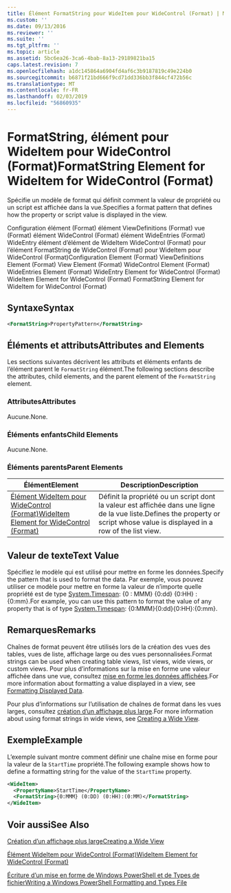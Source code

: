 ```yaml
---
title: Élément FormatString pour WideItem pour WideControl (Format) | Microsoft Docs
ms.custom: ''
ms.date: 09/13/2016
ms.reviewer: ''
ms.suite: ''
ms.tgt_pltfrm: ''
ms.topic: article
ms.assetid: 5bc6ea26-3ca6-4bab-8a13-29189821ba15
caps.latest.revision: 7
ms.openlocfilehash: a1dc145864a6904fd4af6c3b9187819c49e224b0
ms.sourcegitcommit: b6871f21bd666f9cd71dd336bb3f844cf472b56c
ms.translationtype: MT
ms.contentlocale: fr-FR
ms.lasthandoff: 02/03/2019
ms.locfileid: "56860935"
---
```

# <a name="formatstring-element-for-wideitem-for-widecontrol-format"></a><span data-ttu-id="de64b-102">FormatString, élément pour WideItem pour WideControl (Format)</span><span class="sxs-lookup"><span data-stu-id="de64b-102">FormatString Element for WideItem for WideControl (Format)</span></span>

<span data-ttu-id="de64b-103">Spécifie un modèle de format qui définit comment la valeur de propriété ou un script est affichée dans la vue.</span><span class="sxs-lookup"><span data-stu-id="de64b-103">Specifies a format pattern that defines how the property or script value is displayed in the view.</span></span>

<span data-ttu-id="de64b-104">Configuration élément (Format) élément ViewDefinitions (Format) vue (Format) élément WideControl (Format) élément WideEntries (Format) WideEntry élément d’élément de WideItem WideControl (Format) pour l’élément FormatString de WideControl (Format) pour WideItem pour WideControl (Format)</span><span class="sxs-lookup"><span data-stu-id="de64b-104">Configuration Element (Format) ViewDefinitions Element (Format) View Element (Format) WideControl Element (Format) WideEntries Element (Format) WideEntry Element for WideControl (Format) WideItem Element for WideControl (Format) FormatString Element for WideItem for WideControl (Format)</span></span>

## <a name="syntax"></a><span data-ttu-id="de64b-105">Syntaxe</span><span class="sxs-lookup"><span data-stu-id="de64b-105">Syntax</span></span>

```xml
<FormatString>PropertyPattern</FormatString>
```

## <a name="attributes-and-elements"></a><span data-ttu-id="de64b-106">Éléments et attributs</span><span class="sxs-lookup"><span data-stu-id="de64b-106">Attributes and Elements</span></span>

<span data-ttu-id="de64b-107">Les sections suivantes décrivent les attributs et éléments enfants de l’élément parent le `FormatString` élément.</span><span class="sxs-lookup"><span data-stu-id="de64b-107">The following sections describe the attributes, child elements, and the parent element of the `FormatString` element.</span></span>

### <a name="attributes"></a><span data-ttu-id="de64b-108">Attributes</span><span class="sxs-lookup"><span data-stu-id="de64b-108">Attributes</span></span>

<span data-ttu-id="de64b-109">Aucune.</span><span class="sxs-lookup"><span data-stu-id="de64b-109">None.</span></span>

### <a name="child-elements"></a><span data-ttu-id="de64b-110">Éléments enfants</span><span class="sxs-lookup"><span data-stu-id="de64b-110">Child Elements</span></span>

<span data-ttu-id="de64b-111">Aucune.</span><span class="sxs-lookup"><span data-stu-id="de64b-111">None.</span></span>

### <a name="parent-elements"></a><span data-ttu-id="de64b-112">Éléments parents</span><span class="sxs-lookup"><span data-stu-id="de64b-112">Parent Elements</span></span>

|<span data-ttu-id="de64b-113">Élément</span><span class="sxs-lookup"><span data-stu-id="de64b-113">Element</span></span>|<span data-ttu-id="de64b-114">Description</span><span class="sxs-lookup"><span data-stu-id="de64b-114">Description</span></span>|
|-------------|-----------------|
|[<span data-ttu-id="de64b-115">Élément WideItem pour WideControl (Format)</span><span class="sxs-lookup"><span data-stu-id="de64b-115">WideItem Element for WideControl (Format)</span></span>](./wideitem-element-for-widecontrol-format.md)|<span data-ttu-id="de64b-116">Définit la propriété ou un script dont la valeur est affichée dans une ligne de la vue liste.</span><span class="sxs-lookup"><span data-stu-id="de64b-116">Defines the property or script whose value is displayed in a row of the list view.</span></span>|

## <a name="text-value"></a><span data-ttu-id="de64b-117">Valeur de texte</span><span class="sxs-lookup"><span data-stu-id="de64b-117">Text Value</span></span>

<span data-ttu-id="de64b-118">Spécifiez le modèle qui est utilisé pour mettre en forme les données.</span><span class="sxs-lookup"><span data-stu-id="de64b-118">Specify the pattern that is used to format the data.</span></span> <span data-ttu-id="de64b-119">Par exemple, vous pouvez utiliser ce modèle pour mettre en forme la valeur de n’importe quelle propriété est de type [System.Timespan](/dotnet/api/System.TimeSpan): {0 : MMM} {0:dd} {0:HH} : {0:mm}.</span><span class="sxs-lookup"><span data-stu-id="de64b-119">For example, you can use this pattern to format the value of any property that is of type [System.Timespan](/dotnet/api/System.TimeSpan): {0:MMM}{0:dd}{0:HH}:{0:mm}.</span></span>

## <a name="remarks"></a><span data-ttu-id="de64b-120">Remarques</span><span class="sxs-lookup"><span data-stu-id="de64b-120">Remarks</span></span>

<span data-ttu-id="de64b-121">Chaînes de format peuvent être utilisés lors de la création des vues des tables, vues de liste, affichage large ou des vues personnalisées.</span><span class="sxs-lookup"><span data-stu-id="de64b-121">Format strings can be used when creating table views, list views, wide views, or custom views.</span></span> <span data-ttu-id="de64b-122">Pour plus d’informations sur la mise en forme une valeur affichée dans une vue, consultez [mise en forme les données affichées](./formatting-displayed-data.md).</span><span class="sxs-lookup"><span data-stu-id="de64b-122">For more information about formatting a value displayed in a view, see [Formatting Displayed Data](./formatting-displayed-data.md).</span></span>

<span data-ttu-id="de64b-123">Pour plus d’informations sur l’utilisation de chaînes de format dans les vues larges, consultez [création d’un affichage plus large](./creating-a-wide-view.md).</span><span class="sxs-lookup"><span data-stu-id="de64b-123">For more information about using format strings in wide views, see [Creating a Wide View](./creating-a-wide-view.md).</span></span>

## <a name="example"></a><span data-ttu-id="de64b-124">Exemple</span><span class="sxs-lookup"><span data-stu-id="de64b-124">Example</span></span>

<span data-ttu-id="de64b-125">L’exemple suivant montre comment définir une chaîne mise en forme pour la valeur de la `StartTime` propriété.</span><span class="sxs-lookup"><span data-stu-id="de64b-125">The following example shows how to define a formatting string for the value of the `StartTime` property.</span></span>

```xml
<WideItem>
  <PropertyName>StartTime</PropertyName>
  <FormatString>{0:MMM} (0:DD) (0:HH):(0:MM)</FormatString>
</WideItem>
```

## <a name="see-also"></a><span data-ttu-id="de64b-126">Voir aussi</span><span class="sxs-lookup"><span data-stu-id="de64b-126">See Also</span></span>

[<span data-ttu-id="de64b-127">Création d’un affichage plus large</span><span class="sxs-lookup"><span data-stu-id="de64b-127">Creating a Wide View</span></span>](./creating-a-wide-view.md)

[<span data-ttu-id="de64b-128">Élément WideItem pour WideControl (Format)</span><span class="sxs-lookup"><span data-stu-id="de64b-128">WideItem Element for WideControl (Format)</span></span>](./wideitem-element-for-widecontrol-format.md)

[<span data-ttu-id="de64b-129">Écriture d’un mise en forme de Windows PowerShell et de Types de fichier</span><span class="sxs-lookup"><span data-stu-id="de64b-129">Writing a Windows PowerShell Formatting and Types File</span></span>](./writing-a-powershell-formatting-file.md)
